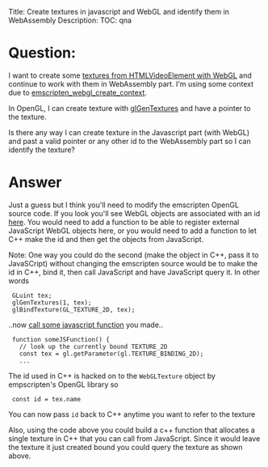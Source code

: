 Title: Create textures in javascript and WebGL and identify them in WebAssembly
Description:
TOC: qna

# Question:

I want to create some [textures from HTMLVideoElement with WebGL][1] and continue to work with them in WebAssembly part. I'm using some context due to [emscripten_webgl_create_context][2].

In OpenGL, I can create texture with [glGenTextures][3] and have a pointer to the texture.

Is there any way I can create texture in the Javascript part (with WebGL) and past a valid pointer or any other id to the WebAssembly part so I can identify the texture?


  [1]: https://developer.mozilla.org/en-US/docs/Web/API/WebGLRenderingContext/texImage2D
  [2]: https://emscripten.org/docs/api_reference/html5.h.html#c.emscripten_webgl_create_context
  [3]: https://www.khronos.org/registry/OpenGL-Refpages/gl4/html/glBindTexture.xhtml

# Answer

Just a guess but I think you'll need to modify the emscripten OpenGL source code. If you look you'll see WebGL objects are associated with an id [here](https://github.com/emscripten-core/emscripten/blob/883905425c5cc988374f728eeccc11d5c1688c49/src/library_webgl.js#L1584). You would need to add a function to be able to register external JavaScript WebGL objects here, or you would need to add a function to let C++ make the id and then get the objects from JavaScript.

Note: One way you could do the second (make the object in C++, pass it to JavaSCript) without changing the emscripten source would be to make the id in C++, bind it, then call JavaScript and have JavaScript query it. In other words

     GLuint tex;
     glGenTextures(1, tex);
     glBindTexture(GL_TEXTURE_2D, tex);

..now [call some javascript function](https://emscripten.org/docs/porting/connecting_cpp_and_javascript/Interacting-with-code.html#interacting-with-code-call-javascript-from-native) you made..

     function someJSFunction() {
       // look up the currently bound TEXTURE_2D
       const tex = gl.getParameter(gl.TEXTURE_BINDING_2D);
       ...

The id used in C++ is hacked on to the `WebGLTexture` object by empscripten's OpenGL library so

     const id = tex.name

You can now pass `id` back to C++ anytime you want to refer to the texture

Also, using the code above you could build a c++ function that allocates a single texture in C++ that you can call from JavaScript. Since it would leave the texture it just created bound you could query the texture as shown above.
